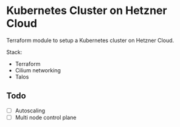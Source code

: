 # Kubernetes Cluster on Hetzner Cloud
Terraform module to setup a Kubernetes cluster on Hetzner Cloud.

Stack:
- Terraform
- Cilium networking
- Talos

## Todo
- [ ] Autoscaling
- [ ] Multi node control plane